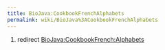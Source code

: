 ```yaml
---
title: BioJava:CookbookFrenchAlphabets
permalink: wiki/BioJava%3ACookbookFrenchAlphabets
---
```


1.  redirect <BioJava:CookbookFrench:Alphabets>

